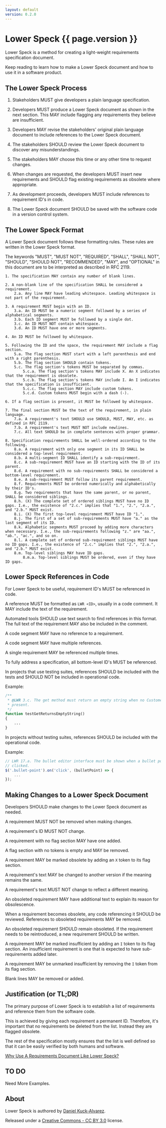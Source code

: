 ```yaml
---
layout: default
version: 0.2.0
---
```


# Lower Speck {{ page.version }}

Lower Speck is a method for creating a light-weight requirements specification document.

Keep reading to learn how to make a Lower Speck document and how to use it in a software product.

## The Lower Speck Process

1. Stakeholders MUST give developers a plain language specification.

2. Developers MUST produce a Lower Speck document as shown in the next section. This MAY include flagging any requirements they believe are insufficient.

3. Developers MAY revise the stakeholders' original plain language document to include references to the Lower Speck document.

4. The stakeholders SHOULD review the Lower Speck document to discover any misunderstandings.

5. The stakeholders MAY choose this time or any other time to request changes.

6. When changes are requested, the developers MUST insert new requirements and SHOULD flag existing requirements as obsolete where appropriate.

7. As development proceeds, developers MUST include references to requirement ID's in code.

8. The Lower Speck document SHOULD be saved with the software code in a version control system.

## The Lower Speck Format

A Lower Speck document follows these formatting rules. These rules are written in the Lower Speck format.

The keywords "MUST", "MUST NOT", "REQUIRED", "SHALL", "SHALL NOT", "SHOULD", "SHOULD NOT", "RECOMMENDED", "MAY", and "OPTIONAL" in this document are to be interpreted as described in RFC 2119.

```
1. The specification MAY contain any number of blank lines.

2. A non-blank line of the specification SHALL be considered a requirement.
    2.a. Any line MAY have leading whitespace. Leading whitespace is not part of the requirement.

3. A requirement MUST begin with an ID.
    3.a. An ID MUST be a numeric segment followed by a series of alphabetical segments.
    3.b. Each ID segment MUST be followed by a single dot.
    3.c. An ID MUST NOT contain whitespace.
    3.d. An ID MUST have one or more segments.

4. An ID MUST be followed by whitespace.

5. Following the ID and the space, the requirement MAY include a flag section.
    5.a. The flag section MUST start with a left parenthesis and end with a right parenthesis.
    5.b. The flag section SHOULD contain tokens.
    5.c. The flag section's tokens MUST be separated by commas.
        5.c.a. The flag section's tokens MAY include X. An X indicates that the requirement is obsolete.
        5.c.b. The flag section's tokens MAY include I. An I indicates that the specification is insufficient.
        5.c.c. The flag section MAY include custom tokens.
        5.c.d. Custom tokens MUST begin with a dash (-).

6. If a flag section is present, it MUST be followed by whitespace.

7. The final section MUST be the text of the requirement, in plain language.
    7.a. A requirement's text SHOULD use SHOULD, MUST, MAY, etc. as defined in RFC 2119.
    7.b. A requirement's text MUST NOT include newlines.
    7.c. All text SHOULD be in complete sentences with proper grammar.

8. Specification requirements SHALL be well-ordered according to the following.
    8.a. A requirement with only one segment in its ID SHALL be considered a top-level requirement.
    8.b. A multi-segment ID SHALL identify a sub-requirement.
    8.c. A sub-requirement MUST have an ID starting with the ID of its parent.
    8.d. A requirement with no sub-requirements SHALL be considered a bottom-level requirement.
    8.e. A sub-requirement MUST follow its parent requirement.
    8.f. Requirements MUST be ordered numerically and alphabetically by their ID's.
    8.g. Two requirements that have the same parent, or no parent, SHALL be considered siblings.
    8.h. (X) The complete set of ordered siblings MUST have no ID gaps. I.e., the existence of "2.c." implies that "1.", "2.", "2.a.", and "2.b." MUST exist.
    8.i. (X) The first top-level requirement MUST have ID "1.".
    8.j. The first of a set of sub-requirements MUST have "a." as the last segment of its ID.
    8.k. Alphabetic segments MUST proceed by adding more characters when necessary. I.e., the sub-requirements following "z." are "aa.", "ab.", "ac.", and so on.
    8.l. A complete set of ordered sub-requirement siblings MUST have no ID gaps. I.e., the existence of "2.c." implies that "2.", "2.a.", and "2.b." MUST exist.
    8.m. Top-level siblings MAY have ID gaps.
        8.m.a. Top-level siblings MUST be ordered, even if they have ID gaps.
```

## Lower Speck References in Code

For Lower Speck to be useful, requirement ID's MUST be referenced in code.

A reference MUST be formatted as `LWR <ID>`, usually in a code comment. It MAY include the text of the requirement.

Automated tools SHOULD use text search to find references in this format. The full text of the requirement MAY also be included in the comment.

A code segment MAY have no reference to a requirement.

A code segment MAY have multiple references.

A single requirement MAY be referenced multiple times.

To fully address a specification, all bottom-level ID's MUST be referenced.

In projects that use testing suites, references SHOULD be included with the tests and SHOULD NOT be included in operational code.

Example:

```php
/**
 * @LWR 3.c. The get method must return an empty string when no Customer is 
 * present.
 */
function testGetReturnsEmptyString()
{
    ...
}
```

In projects without testing suites, references SHOULD be included with the operational code.

Example:

```js
// LWR 17.a. The bullet editor interface must be shown when a bullet point is
// clicked.
$('.bullet-point').on('click', (bulletPoint) => {
    ...
});
```

## Making Changes to a Lower Speck Document

Developers SHOULD make changes to the Lower Speck document as needed.

A requirement MUST NOT be removed when making changes.

A requirement's ID MUST NOT change.

A requirement with no flag section MAY have one added.

A flag section with no tokens is empty and MAY be removed.

A requirement MAY be marked obsolete by adding an `X` token to its flag section.

A requirement's text MAY be changed to another version if the meaning remains the same.

A requirement's text MUST NOT change to reflect a different meaning.

An obsoleted requirement MAY have additional text to explain its reason for obsolescence.

When a requirement becomes obsolete, any code referencing it SHOULD be reviewed. References to obsoleted requirements MAY be removed.

An obsoleted requirement SHOULD remain obsoleted. If the requirement needs to be reintroduced, a new requirement SHOULD be written.

A requirement MAY be marked insufficient by adding an `I` token to its flag section. An insufficient requirement is one that is expected to have sub-requirements added later.

A requirement MAY be unmarked insufficient by removing the `I` token from its flag section.

Blank lines MAY be removed or added.

## Justification (or TL;DR)

The primary purpose of Lower Speck is to establish a list of requirements and reference them from the software code.

This is achieved by giving each requirement a permanent ID. Therefore, it's important that no requirements be deleted from the list. Instead they are flagged obsolete.

The rest of the specification mostly ensures that the list is well defined so that it can be easily verified by both humans and software.

<a href="but-why">Why Use A Requirements Document Like Lower Speck?</a>

## TO DO

Need More Examples.

## About

Lower Speck is authored by <a href="http://dankuck.github.io/">Daniel Kuck-Alvarez</a>.

Released under a <a href="http://creativecommons.org/licenses/by/3.0/">Creative Commons - CC BY 3.0</a> license.
